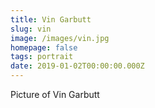 ```yaml
---
title: Vin Garbutt
slug: vin
image: /images/vin.jpg
homepage: false
tags: portrait
date: 2019-01-02T00:00:00.000Z
---
```

Picture of Vin Garbutt
